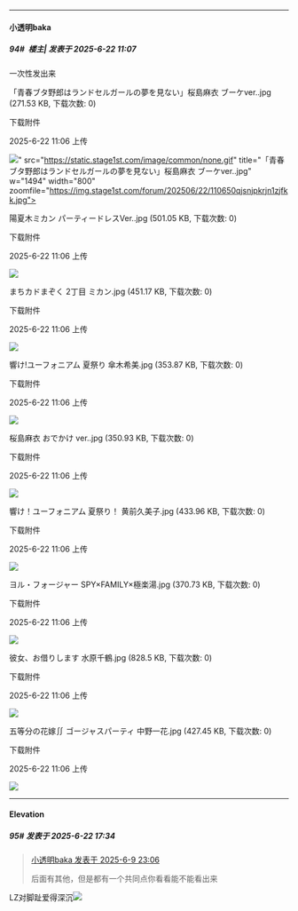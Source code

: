 ﻿
*****

####  小透明baka  
##### 94#         楼主| 发表于 2025-6-22 11:07

一次性发出来

「青春ブタ野郎はランドセルガールの夢を見ない」桜島麻衣 ブーケver..jpg
(271.53 KB, 下载次数: 0)

下载附件

2025-6-22 11:06 上传

<img src="https://img.stage1st.com/forum/202506/22/110650qjsnjpkrjn1zjfkk.jpg" referrerpolicy="no-referrer">" src="https://static.stage1st.com/image/common/none.gif" title="「青春ブタ野郎はランドセルガールの夢を見ない」桜島麻衣 ブーケver..jpg" w="1494" width="800" zoomfile="https://img.stage1st.com/forum/202506/22/110650qjsnjpkrjn1zjfkk.jpg">

陽夏木ミカン パーティードレスVer..jpg
(501.05 KB, 下载次数: 0)

下载附件

2025-6-22 11:06 上传

<img src="https://img.stage1st.com/forum/202506/22/110650gmle1kz9jlkxoj9k.jpg" referrerpolicy="no-referrer">

まちカドまぞく 2丁目  ミカン.jpg
(451.17 KB, 下载次数: 0)

下载附件

2025-6-22 11:06 上传

<img src="https://img.stage1st.com/forum/202506/22/110650ch4fqsxxx3b4493z.jpg" referrerpolicy="no-referrer">

響け!ユーフォニアム 夏祭り 傘木希美.jpg
(353.87 KB, 下载次数: 0)

下载附件

2025-6-22 11:06 上传

<img src="https://img.stage1st.com/forum/202506/22/110651eghnhrr330ikkqqq.jpg" referrerpolicy="no-referrer">

桜島麻衣 おでかけ ver..jpg
(350.93 KB, 下载次数: 0)

下载附件

2025-6-22 11:06 上传

<img src="https://img.stage1st.com/forum/202506/22/110651nwzmmlcqz1tdg34g.jpg" referrerpolicy="no-referrer">

響け！ユーフォニアム 夏祭り！ 黄前久美子.jpg
(433.96 KB, 下载次数: 0)

下载附件

2025-6-22 11:06 上传

<img src="https://img.stage1st.com/forum/202506/22/110651e3i57u0i307jve3u.jpg" referrerpolicy="no-referrer">

ヨル・フォージャー SPY×FAMILY×極楽湯.jpg
(370.73 KB, 下载次数: 0)

下载附件

2025-6-22 11:06 上传

<img src="https://img.stage1st.com/forum/202506/22/110652dp29pognp7msmkpt.jpg" referrerpolicy="no-referrer">

彼女、お借りします 水原千鶴.jpg
(828.5 KB, 下载次数: 0)

下载附件

2025-6-22 11:06 上传

<img src="https://img.stage1st.com/forum/202506/22/110652elt4gz08gl7ttzhi.jpg" referrerpolicy="no-referrer">

五等分の花嫁∬ ゴージャスパーティ 中野一花.jpg
(427.45 KB, 下载次数: 0)

下载附件

2025-6-22 11:06 上传

<img src="https://img.stage1st.com/forum/202506/22/110652g70l2dap1407760a.jpg" referrerpolicy="no-referrer">


*****

####  Elevation  
##### 95#       发表于 2025-6-22 17:34

<blockquote><a href="httphttps://stage1st.com/2b/forum.php?mod=redirect&amp;goto=findpost&amp;pid=67910266&amp;ptid=2253387" target="_blank">小透明baka 发表于 2025-6-9 23:06</a>

后面有其他，但是都有一个共同点你看看能不能看出来</blockquote>
LZ对脚趾爱得深沉<img src="https://static.stage1st.com/image/smiley/face2017/053.png" referrerpolicy="no-referrer">

